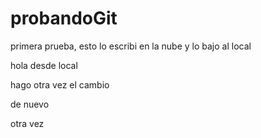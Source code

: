 # probandoGit

primera prueba, esto lo escribi en la nube y lo bajo al local


hola desde local

hago otra vez el cambio

de nuevo

otra vez


